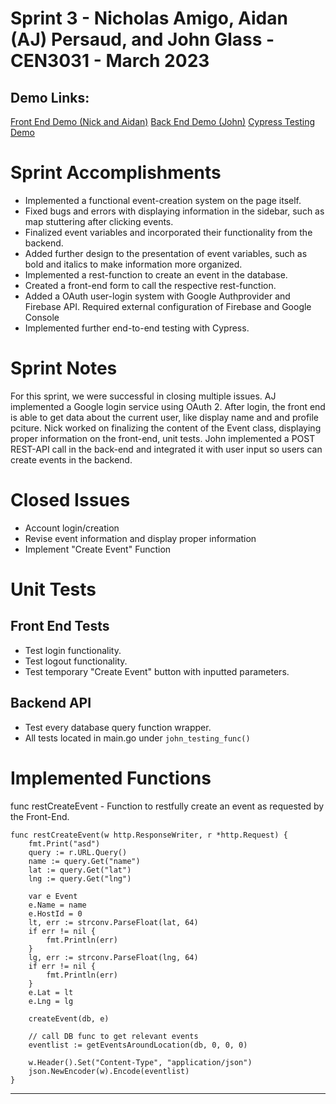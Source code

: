 # Sprint 3 - Nicholas Amigo, Aidan (AJ) Persaud, and John Glass - CEN3031 - March 2023

## Demo Links:
[Front End Demo (Nick and Aidan)](https://youtu.be/9fOnqLQ0wVg)
[Back End Demo (John)](https://youtu.be/w-aUFNLU-OQ)
[Cypress Testing Demo]()

# Sprint Accomplishments
- Implemented a functional event-creation system on the page itself.
- Fixed bugs and errors with displaying information in the sidebar, such as map stuttering after clicking events.
- Finalized event variables and incorporated their functionality from the backend.
- Added further design to the presentation of event variables, such as bold and italics to make information more organized.
- Implemented a rest-function to create an event in the database.
- Created a front-end form to call the respective rest-function.
- Added a OAuth user-login system with Google Authprovider and Firebase API. Required external configuration of Firebase and Google Console
- Implemented further end-to-end testing with Cypress.

# Sprint Notes
For this sprint, we were successful in closing multiple issues. AJ implemented a Google login service using OAuth 2. After login, the front end is able to get data about the current user, like display name and and profile pciture. Nick worked on finalizing the content of the Event class, displaying proper information on the front-end, unit tests. John implemented a POST REST-API call in the back-end and integrated it with user input so users can create events in the backend.

# Closed Issues
- Account login/creation
- Revise event information and display proper information
- Implement "Create Event" Function

# Unit Tests

## Front End Tests
- Test login functionality.
- Test logout functionality.
- Test temporary "Create Event" button with inputted parameters.

## Backend API
- Test every database query function wrapper.
- All tests located in main.go under `john_testing_func()`

# Implemented Functions

func restCreateEvent - Function to restfully create an event as requested by the Front-End.

```
func restCreateEvent(w http.ResponseWriter, r *http.Request) {
	fmt.Print("asd")
	query := r.URL.Query()
	name := query.Get("name")
	lat := query.Get("lat")
	lng := query.Get("lng")

	var e Event
	e.Name = name
	e.HostId = 0
	lt, err := strconv.ParseFloat(lat, 64)
	if err != nil {
		fmt.Println(err)
	}
	lg, err := strconv.ParseFloat(lng, 64)
	if err != nil {
		fmt.Println(err)
	}
	e.Lat = lt
	e.Lng = lg

	createEvent(db, e)

	// call DB func to get relevant events
	eventlist := getEventsAroundLocation(db, 0, 0, 0)

	w.Header().Set("Content-Type", "application/json")
	json.NewEncoder(w).Encode(eventlist)
}
```
---

